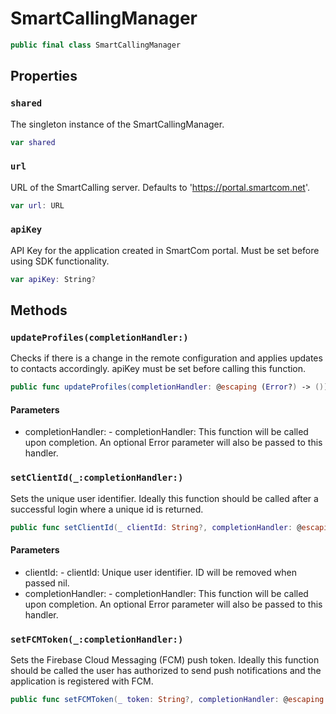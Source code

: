 # SmartCallingManager

``` swift
public final class SmartCallingManager
```

## Properties

### `shared`

The singleton instance of the SmartCallingManager.

``` swift
var shared
```

### `url`

URL of the SmartCalling server. Defaults to 'https://portal.smartcom.net'.

``` swift
var url: URL
```

### `apiKey`

API Key for the application created in SmartCom portal. Must be set before
using SDK functionality.

``` swift
var apiKey: String?
```

## Methods

### `updateProfiles(completionHandler:)`

Checks if there is a change in the remote configuration and applies
updates to contacts accordingly. apiKey must be set before calling this
function.

``` swift
public func updateProfiles(completionHandler: @escaping (Error?) -> ())
```

#### Parameters

  - completionHandler: - completionHandler: This function will be called upon completion. An optional Error parameter will also be passed to this handler.

### `setClientId(_:completionHandler:)`

Sets the unique user identifier. Ideally this function should be called
after a successful login where a unique id is returned.

``` swift
public func setClientId(_ clientId: String?, completionHandler: @escaping (Error?) -> ())
```

#### Parameters

  - clientId: - clientId: Unique user identifier. ID will be removed when passed nil.
  - completionHandler: - completionHandler: This function will be called upon completion. An optional Error parameter will also be passed to this handler.

### `setFCMToken(_:completionHandler:)`

Sets the Firebase Cloud Messaging (FCM) push token. Ideally this function
should be called the user has authorized to send push notifications and
the application is registered with FCM.

``` swift
public func setFCMToken(_ token: String?, completionHandler: @escaping (Error?) -> ())
```

